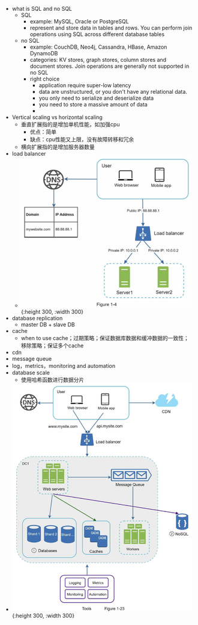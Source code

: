 - what is SQL and no SQL
	- SQL
		- example: MySQL, Oracle or PostgreSQL
		- represent and store data in tables and rows. You can perform join operations using SQL across different database tables
	- no SQL
		- example: CouchDB, Neo4j, Cassandra, HBase, Amazon DynamoDB
		- categories: KV stores, graph stores, column stores and document stores. Join operations are generally not supported in no SQL
		- right choice
			- application require super-low latency
			- data are unstructured, or you don't have any relational data.
			- you only need to serialize and deserialize data
			- you need to store a massive amount of data
			-
- Vertical scaling vs horizontal scaling
	- 垂直扩展指的是增加单机性能，如加强cpu
		- 优点：简单
		- 缺点：cpu性能又上限，没有故障转移和冗余
	- 横向扩展指的是增加服务器数量
- load balancer
	- ![image.png](../assets/image_1648204772738_0.jpeg){:height 300, :width 300}
- database replication
	- master DB + slave DB
- cache
	- when to use cache；过期策略；保证数据库数据和缓冲数据的一致性；移除策略；保证多个cache
- cdn
- message queue
- log，metrics，monitoring and automation
- database scale
	- 使用哈希函数进行数据分片
- ![image.png](../assets/image_1648288430527_0.jpeg){:height 300, :width 300}